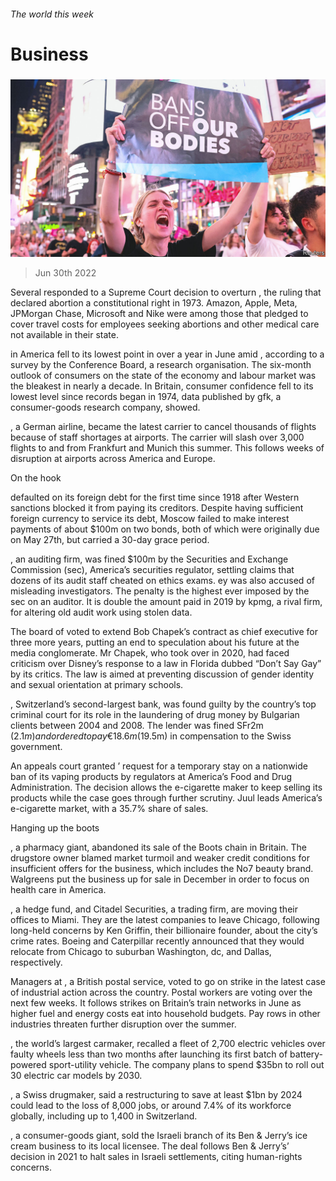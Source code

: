 ###### The world this week

# Business 

#####  

![image](images/20220702_WWP002.jpg) 

> Jun 30th 2022 

Several responded to a Supreme Court decision to overturn , the ruling that declared abortion a constitutional right in 1973. Amazon, Apple, Meta, JPMorgan Chase, Microsoft and Nike were among those that pledged to cover travel costs for employees seeking abortions and other medical care not available in their state.

in America fell to its lowest point in over a year in June amid , according to a survey by the Conference Board, a research organisation. The six-month outlook of consumers on the state of the economy and labour market was the bleakest in nearly a decade. In Britain, consumer confidence fell to its lowest level since records began in 1974, data published by gfk, a consumer-goods research company, showed.

, a German airline, became the latest carrier to cancel thousands of flights because of staff shortages at airports. The carrier will slash over 3,000 flights to and from Frankfurt and Munich this summer. This follows weeks of disruption at airports across America and Europe.

On the hook

defaulted on its foreign debt for the first time since 1918 after Western sanctions blocked it from paying its creditors. Despite having sufficient foreign currency to service its debt, Moscow failed to make interest payments of about $100m on two bonds, both of which were originally due on May 27th, but carried a 30-day grace period.

, an auditing firm, was fined $100m by the Securities and Exchange Commission (sec), America’s securities regulator, settling claims that dozens of its audit staff cheated on ethics exams. ey was also accused of misleading investigators. The penalty is the highest ever imposed by the sec on an auditor. It is double the amount paid in 2019 by kpmg, a rival firm, for altering old audit work using stolen data.

The board of voted to extend Bob Chapek’s contract as chief executive for three more years, putting an end to speculation about his future at the media conglomerate. Mr Chapek, who took over in 2020, had faced criticism over Disney’s response to a law in Florida dubbed “Don’t Say Gay” by its critics. The law is aimed at preventing discussion of gender identity and sexual orientation at primary schools. 

, Switzerland’s second-largest bank, was found guilty by the country’s top criminal court for its role in the laundering of drug money by Bulgarian clients between 2004 and 2008. The lender was fined SFr2m ($2.1m) and ordered to pay €18.6m ($19.5m) in compensation to the Swiss government. 

An appeals court granted ’ request for a temporary stay on a nationwide ban of its vaping products by regulators at America’s Food and Drug Administration. The decision allows the e-cigarette maker to keep selling its products while the case goes through further scrutiny. Juul leads America’s e-cigarette market, with a 35.7% share of sales.

Hanging up the boots

, a pharmacy giant, abandoned its sale of the Boots chain in Britain. The drugstore owner blamed market turmoil and weaker credit conditions for insufficient offers for the business, which includes the No7 beauty brand. Walgreens put the business up for sale in December in order to focus on health care in America.

, a hedge fund, and Citadel Securities, a trading firm, are moving their offices to Miami. They are the latest companies to leave Chicago, following long-held concerns by Ken Griffin, their billionaire founder, about the city’s crime rates. Boeing and Caterpillar recently announced that they would relocate from Chicago to suburban Washington, dc, and Dallas, respectively. 

Managers at , a British postal service, voted to go on strike in the latest case of industrial action across the country. Postal workers are voting over the next few weeks. It follows strikes on Britain’s train networks in June as higher fuel and energy costs eat into household budgets. Pay rows in other industries threaten further disruption over the summer.

, the world’s largest carmaker, recalled a fleet of 2,700 electric vehicles over faulty wheels less than two months after launching its first batch of battery-powered sport-utility vehicle. The company plans to spend $35bn to roll out 30 electric car models by 2030.

, a Swiss drugmaker, said a restructuring to save at least $1bn by 2024 could lead to the loss of 8,000 jobs, or around 7.4% of its workforce globally, including up to 1,400 in Switzerland. 

, a consumer-goods giant, sold the Israeli branch of its Ben &amp; Jerry’s ice cream business to its local licensee. The deal follows Ben &amp; Jerry’s’ decision in 2021 to halt sales in Israeli settlements, citing human-rights concerns.

